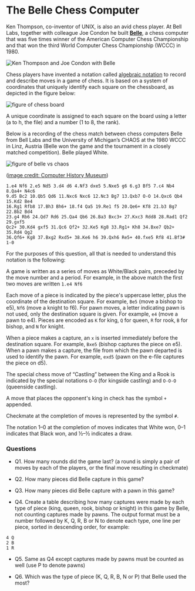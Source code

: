 # The Belle Chess Computer

Ken Thompson, co-inventor of UNIX, is also an avid chess player. At Bell Labs, together with colleague Joe Condon he built [**Belle**](https://www.chessprogramming.org/Belle), a chess computer that was five times winner of the American Computer Chess Championship and that won the third World Computer Chess Championship (WCCC) in 1980.

![Ken Thompson and Joe Condon with Belle](https://images.computerhistory.org/chess/bell-laboratories.belle.thompson-ken-condon-joe.c1977.l062302004.bell-laboratoies.jpg?w=600)

Chess players have invented a notation called [algebraic notation](https://en.wikipedia.org/wiki/Algebraic_notation_(chess)) to record and describe moves in a game of chess. It is based on a system of coordinates that uniquely identify each square on the chessboard, as depicted in the figure below:

![figure of chess board](https://upload.wikimedia.org/wikipedia/commons/thumb/b/b6/SCD_algebraic_notation.svg/242px-SCD_algebraic_notation.svg.png)

A unique coordinate is assigned to each square on the board using a letter (a to h, the file) and a number (1 to 8, the rank).

Below is a recording of the chess match between chess computers Belle from Bell Labs and the University of Michigan’s CHAOS at the 1980 WCCC in Linz, Austria (Belle won the game and the tournament in a closely matched competition). Belle played White.

![figure of belle vs chaos](https://images.computerhistory.org/chess/wccc-linz.belle-vs-chaos.1980.monty-newborn.102645444.jpg?w=600)

([image credit: Computer History Museum](https://www.computerhistory.org/chess/stl-432a034fb7102/))

```
1.e4 Nf6 2.e5 Nd5 3.d4 d6 4.Nf3 dxe5 5.Nxe5 g6 6.g3 Bf5 7.c4 Nb4 8.Qa4+ N4c6
9.d5 Bc2 10.Qb5 Qd6 11.Nxc6 Nxc6 12.Nc3 Bg7 13.Qxb7 O-O 14.Qxc6 Qb4 15.Kd2 Be4
16.Rg1 Rfb8 17.Bh3 Bh6+ 18.f4 Qa5 19.Re1 f5 20.Qe6+ Kf8 21.b3 Bg7 22.Bb2 Bd4
23.g4 Rb6 24.Qd7 Rd6 25.Qa4 Qb6 26.Ba3 Bxc3+ 27.Kxc3 Rdd8 28.Rad1 Qf2 29.gxf5
Qc2+ 30.Kd4 gxf5 31.Qc6 Qf2+ 32.Ke5 Kg8 33.Rg1+ Kh8 34.Bxe7 Qb2+ 35.Rd4 Qg2
36.Qf6+ Kg8 37.Bxg2 Rxd5+ 38.Ke6 h6 39.Qxh6 Re5+ 40.fxe5 Rf8 41.Bf3# 1-0
```

For the purposes of this question, all that is needed to understand this notation is the following:

A game is written as a series of moves as White/Black pairs, preceded by the move number and a period. For example, in the above match the first two moves are written `1.e4 Nf6`

Each move of a piece is indicated by the piece's uppercase letter, plus the coordinate of the destination square. For example, `Be5` (move a bishop to e5), `Nf6` (move a knight to f6). For pawn moves, a letter indicating pawn is not used, only the destination square is given. For example, `e4` (move a pawn to e4). Pieces are encoded as `K` for king, `Q` for queen, `R` for rook, `B` for bishop, and `N` for knight.

When a piece makes a capture, an `x` is inserted immediately before the destination square. For example, `Bxe5` (bishop captures the piece on e5). When a pawn makes a capture, the file from which the pawn departed is used to identify the pawn. For example, `exd5` (pawn on the e-file captures the piece on d5).

The special chess move of “Castling” between the King and a Rook is indicated by the special notations `O-O` (for kingside castling) and `O-O-O` (queenside castling).

A move that places the opponent's king in check has the symbol `+` appended. 

Checkmate at the completion of moves is represented by the symbol `#`.

The notation 1–0 at the completion of moves indicates that White won, 0–1 indicates that Black won, and ½–½ indicates a draw.

### Questions

  * Q1. How many rounds did the game last? (a round is simply a pair of moves by each of the players, or the final move resulting in checkmate)

  * Q2. How many pieces did Belle capture in this game?

  * Q3. How many pieces did Belle capture with a pawn in this game?

  * Q4. Create a table describing how many captures were made by each type of piece (king, queen, rook, bishop or knight) in this game by Belle, not counting captures made by pawns. The output format must be a number followed by K, Q, R, B or N to denote each type, one line per piece, sorted in descending order, for example:

```
4 Q
2 B
1 R
```

  * Q5. Same as Q4 except captures made by pawns must be counted as well (use P to denote pawns)
  
<!-- For Q4, Q5 beware for ambiguous solutions: there are ties. How to rank the ties? (or allow all permutations that respect ranking) -->

  * Q6. Which was the type of piece (K, Q, R, B, N or P) that Belle used the most?
